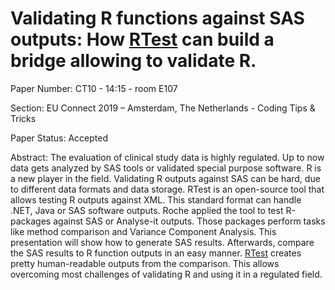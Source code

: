 # Validating R functions against SAS outputs: How [RTest](https://github.com/zappingseb/RTest) can build a bridge allowing to validate R.

Paper Number: CT10 - 14:15 - room E107

Section: EU Connect 2019 – Amsterdam, The Netherlands - Coding Tips & Tricks

Paper Status: Accepted

Abstract: The evaluation of clinical study data is highly regulated. Up to now data gets analyzed by SAS tools or validated special purpose software. R is a new player in the field. Validating R outputs against SAS can be hard, due to different data formats and data storage. RTest is an open-source tool that allows testing R outputs against XML. This standard format can handle .NET, Java or SAS software outputs. Roche applied the tool to test R-packages against SAS or Analyse-it outputs. Those packages perform tasks like method comparison and Variance Component Analysis. This presentation will show how to generate SAS results. Afterwards, compare the SAS results to R function outputs in an easy manner. [RTest](https://github.com/zappingseb/RTest) creates pretty human-readable outputs from the comparison. This allows overcoming most challenges of validating R and using it in a regulated field.
